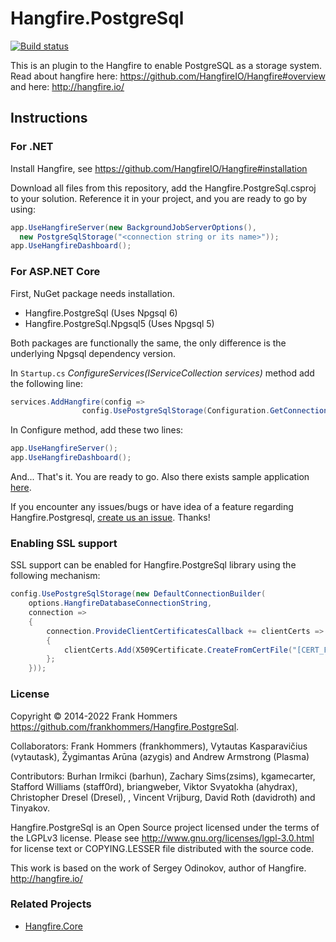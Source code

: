 
# Hangfire.PostgreSql
[![Build status](https://ci.appveyor.com/api/projects/status/a01vpyliv5mh9xac/branch/master?svg=true)](https://ci.appveyor.com/project/vytautask/hangfire-postgresql-lel5h/branch/master)

This is an plugin to the Hangfire to enable PostgreSQL as a storage system.
Read about hangfire here: https://github.com/HangfireIO/Hangfire#overview
and here: http://hangfire.io/

## Instructions
### For .NET 
Install Hangfire, see https://github.com/HangfireIO/Hangfire#installation

Download all files from this repository, add the Hangfire.PostgreSql.csproj to your solution.
Reference it in your project, and you are ready to go by using:

```csharp
app.UseHangfireServer(new BackgroundJobServerOptions(), 
  new PostgreSqlStorage("<connection string or its name>"));
app.UseHangfireDashboard();
```

### For ASP.NET Core
First, NuGet package needs installation.
* Hangfire.PostgreSql (Uses Npgsql 6)
* Hangfire.PostgreSql.Npgsql5 (Uses Npgsql 5)

Both packages are functionally the same, the only difference is the underlying Npgsql dependency version.

In `Startup.cs` _ConfigureServices(IServiceCollection services)_ method add the following line:
```csharp
services.AddHangfire(config =>
		        config.UsePostgreSqlStorage(Configuration.GetConnectionString("HangfireConnection")));
```

In Configure method, add these two lines:
```csharp
app.UseHangfireServer();
app.UseHangfireDashboard();
```
And... That's it. You are ready to go. Also there exists sample application [here](https://github.com/frankhommers/Hangfire.PostgreSql/releases/download/1.4.8.1/aspnetcore_hangfire_sample.zip).

If you encounter any issues/bugs or have idea of a feature regarding Hangfire.Postgresql, [create us an issue](https://github.com/frankhommers/Hangfire.PostgreSql/issues/new). Thanks! 


### Enabling SSL support
SSL support can be enabled for Hangfire.PostgreSql library using the following mechanism:
```csharp
config.UsePostgreSqlStorage(new DefaultConnectionBuilder(
    options.HangfireDatabaseConnectionString,
    connection =>
    {
        connection.ProvideClientCertificatesCallback += clientCerts =>
        {
            clientCerts.Add(X509Certificate.CreateFromCertFile("[CERT_FILENAME]"));
        };
    }));
```

### License
Copyright © 2014-2022 Frank Hommers https://github.com/frankhommers/Hangfire.PostgreSql.

Collaborators: 
Frank Hommers (frankhommers), Vytautas Kasparavičius (vytautask), Žygimantas Arūna (azygis) and Andrew Armstrong (Plasma)

Contributors:
Burhan Irmikci (barhun), Zachary Sims(zsims), kgamecarter, Stafford Williams (staff0rd), briangweber, Viktor Svyatokha (ahydrax), Christopher Dresel (Dresel), , Vincent Vrijburg, David Roth (davidroth) and Tinyakov.

Hangfire.PostgreSql is an Open Source project licensed under the terms of the LGPLv3 license. Please see http://www.gnu.org/licenses/lgpl-3.0.html for license text or COPYING.LESSER file distributed with the source code.

This work is based on the work of Sergey Odinokov, author of Hangfire. <http://hangfire.io/>

### Related Projects
* [Hangfire.Core](https://github.com/HangfireIO/Hangfire)
